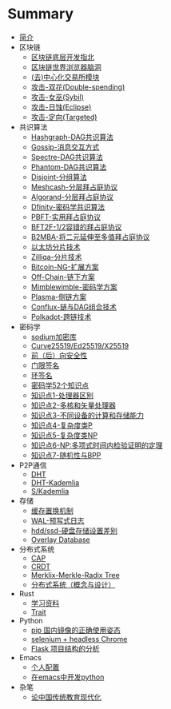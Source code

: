# Summary

* [简介](README.md)
* 区块链
  * [区块链底层开发指北](blockchain/blockchain_start.md)
  * [区块链世界浏览器脑洞](blockchain/blockchain_door.md)
  * [(去)中心化交易所模块](blockchain/exchanges.md)
  * [攻击-双花(Double-spending)](blockchain/attack_double_spending.md)
  * [攻击-女巫(Sybil)](blockchain/attack_sybil.md)
  * [攻击-日蚀(Eclipse)](blockchain/attack_eclipse.md)
  * [攻击-定向(Targeted)](blockchain/attack_targeted.md)
* 共识算法
  * [Hashgraph-DAG共识算法](consensus/hashgraph.md)
  * [Gossip-消息交互方式](consensus/gossip.md)
  * [Spectre-DAG共识算法](consensus/spectre.md)
  * [Phantom-DAG共识算法](consensus/phantom.md)
  * [Disjoint-分组算法](consensus/disjoint.md)
  * [Meshcash-分层拜占庭协议](consensus/meshcash.md)
  * [Algorand-分层拜占庭协议](consensus/algorand.md)
  * [Dfinity-密码学共识算法](consensus/dfinity.md)
  * [PBFT-实用拜占庭协议](consensus/pbft.md)
  * [BFT2F-1/2容错的拜占庭协议](consensus/bft2f.md)
  * [B2MBA-将二元延伸至多值拜占庭协议](consensus/binary-multivalued-BA.md)
  * [以太坊分片技术](consensus/eth-sharding.md)
  * [Zilliqa-分片技术](consensus/zilliqa.md)
  * [Bitcoin-NG-扩展方案](consensus/bitcoin-ng.md)
  * [Off-Chain-链下方案](consensus/off-chain.md)
  * [Mimblewimble-密码学方案](consensus/mimblewimble.md)
  * [Plasma-侧链方案](consensus/plasma.md)
  * [Conflux-链与DAG组合技术](consensus/conflux.md)
  * [Polkadot-跨链技术](consensus/polkadot.md)
* 密码学
  * [sodium加密库](cryptography/sodium.md)
  * [Curve25519/Ed25519/X25519](cryptography/25519.md)
  * [前（后）向安全性](cryptography/forward_backward_secrecy.md)
  * [门限签名](cryptography/threshold_signature.md)
  * [环签名](cryptography/ring_signature.md)
  * [密码学52个知识点](cryptography/52_things_cryptography.md)
  * [知识点1-处理器区别](cryptography/things_1.md)
  * [知识点2-多核和矢量处理器](cryptography/things_2.md)
  * [知识点3-不同设备的计算和存储能力](cryptography/things_3.md)
  * [知识点4-复杂度类P](cryptography/things_4.md)
  * [知识点5-复杂度类NP](cryptography/things_5.md)
  * [知识点6-NP:多项式时间内检验证明的定理](cryptography/things_6.md)
  * [知识点7-随机性与BPP](cryptography/things_7.md)
* P2P通信
  * [DHT](P2P/dht.md)
  * [DHT-Kademlia](P2P/kademlia.md)
  * [S/Kademlia](P2P/secure_kademlia.md)
* 存储
  * [缓存置换机制](db/cache_replacement_policies.md)
  * [WAL-预写式日志](db/wal.md)
  * [hdd/ssd-硬盘存储设置差别](db/hdd_ssd.md)
  * [Overlay Database](db/overlaydb.md)
* 分布式系统
  * [CAP](distributed/cap.md)
  * [CRDT](distributed/crdt.md)
  * [Merklix-Merkle-Radix Tree](distributed/merklix-tree.md)
  * [分布式系统（概念与设计）](distributed/distributed_system.md)
* Rust
  * [学习资料](rust/learning.md)
  * [Trait](rust/trait.md)
* Python
  * [pip 国内镜像的正确使用姿态](python/pip-mirrors.md)
  * [selenium + headless Chrome](python/selenium_chrome.md)
  * [Flask 项目结构的分析](python/flask-dir.md)
* Emacs
  * [个人配置](emacs/live.md)
  * [在emacs中开发python](emacs/emacs_love_python.md)
* 杂笔
  * [论中国传统教育现代化](thinking/nowadays-education-of-classic-book-in-china.md)
